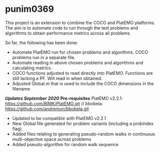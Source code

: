# punim0369

This project is an extension to combine the COCO and PlatEMO platforms. The aim is to automate code to run through the test problems and algorithms to obtain performance metrics across all problems.

So far, the following has been done:
* Automate PlatEMO run for chosen problems and algorithms. COCO problems run in a separate file.
* Automate reading in above chosen problems and algorithms and calculating metrics.
* COCO functions adjusted to read directly into PlatEMO. Functions are still lacking a PF. Will read in when obtained.
* Adjusted Global.m that is used to include the COCO dimensions in the filename.

***Updates September 2020***
**Pre-requisites**
PlatEMO v2.2.1: https://github.com/BIMK/PlatEMO.git //
bbobela: https://github.com/andremun/bbobela.git

* Updated to be compatible with PlatEMO v2.2.1
* New Global file generated for problem variants (including a probindex flag)
* Added files relating to generating pseudo-random walks in continuous multi-objective space across problems
* Added pseudo-algorithm for random walk sequence

